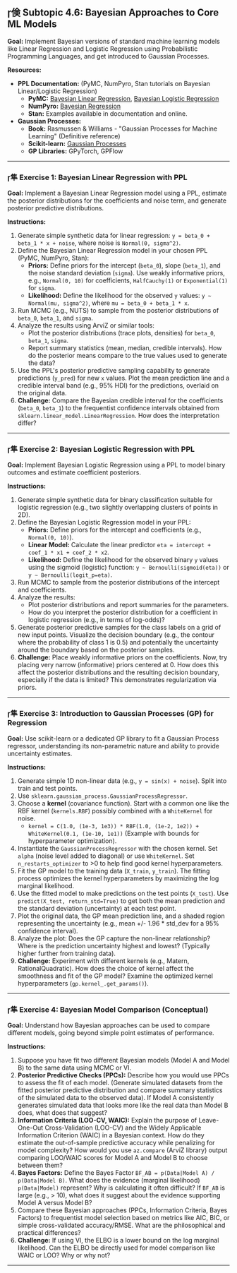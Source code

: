 ## 倹 Subtopic 4.6: Bayesian Approaches to Core ML Models

**Goal:** Implement Bayesian versions of standard machine learning models like Linear Regression and Logistic Regression using Probabilistic Programming Languages, and get introduced to Gaussian Processes.

**Resources:**

* **PPL Documentation:** (PyMC, NumPyro, Stan tutorials on Bayesian Linear/Logistic Regression)
    * **PyMC:** [Bayesian Linear Regression](https://www.pymc.io/projects/docs/en/stable/learn/core_notebooks/GLM_linear.html), [Bayesian Logistic Regression](https://www.pymc.io/projects/docs/en/stable/learn/core_notebooks/GLM_logistic.html)
    * **NumPyro:** [Bayesian Regression](http://num.pyro.ai/en/stable/tutorials/bayesian_regression.html)
    * **Stan:** Examples available in documentation and online.
* **Gaussian Processes:**
    * **Book:** Rasmussen & Williams - "Gaussian Processes for Machine Learning" (Definitive reference)
    * **Scikit-learn:** [Gaussian Processes](https://scikit-learn.org/stable/modules/gaussian_process.html)
    * **GP Libraries:** GPyTorch, GPFlow

---

### 隼 **Exercise 1: Bayesian Linear Regression with PPL**

**Goal:** Implement a Bayesian Linear Regression model using a PPL, estimate the posterior distributions for the coefficients and noise term, and generate posterior predictive distributions.

**Instructions:**

1.  Generate simple synthetic data for linear regression: `y = beta_0 + beta_1 * x + noise`, where noise is `Normal(0, sigma^2)`.
2.  Define the Bayesian Linear Regression model in your chosen PPL (PyMC, NumPyro, Stan):
    * **Priors:** Define priors for the intercept (`beta_0`), slope (`beta_1`), and the noise standard deviation (`sigma`). Use weakly informative priors, e.g., `Normal(0, 10)` for coefficients, `HalfCauchy(1)` or `Exponential(1)` for `sigma`.
    * **Likelihood:** Define the likelihood for the observed `y` values: `y ~ Normal(mu, sigma^2)`, where `mu = beta_0 + beta_1 * x`.
3.  Run MCMC (e.g., NUTS) to sample from the posterior distributions of `beta_0`, `beta_1`, and `sigma`.
4.  Analyze the results using ArviZ or similar tools:
    * Plot the posterior distributions (trace plots, densities) for `beta_0`, `beta_1`, `sigma`.
    * Report summary statistics (mean, median, credible intervals). How do the posterior means compare to the true values used to generate the data?
5.  Use the PPL's posterior predictive sampling capability to generate predictions (`y_pred`) for new `x` values. Plot the mean prediction line and a credible interval band (e.g., 95% HDI) for the predictions, overlaid on the original data.
6.  **Challenge:** Compare the Bayesian credible interval for the coefficients (`beta_0`, `beta_1`) to the frequentist confidence intervals obtained from `sklearn.linear_model.LinearRegression`. How does the interpretation differ?

---

### 隼 **Exercise 2: Bayesian Logistic Regression with PPL**

**Goal:** Implement Bayesian Logistic Regression using a PPL to model binary outcomes and estimate coefficient posteriors.

**Instructions:**

1.  Generate simple synthetic data for binary classification suitable for logistic regression (e.g., two slightly overlapping clusters of points in 2D).
2.  Define the Bayesian Logistic Regression model in your PPL:
    * **Priors:** Define priors for the intercept and coefficients (e.g., `Normal(0, 10)`).
    * **Linear Model:** Calculate the linear predictor `eta = intercept + coef_1 * x1 + coef_2 * x2`.
    * **Likelihood:** Define the likelihood for the observed binary `y` values using the sigmoid (logistic) function: `y ~ Bernoulli(sigmoid(eta))` or `y ~ Bernoulli(logit_p=eta)`.
3.  Run MCMC to sample from the posterior distributions of the intercept and coefficients.
4.  Analyze the results:
    * Plot posterior distributions and report summaries for the parameters.
    * How do you interpret the posterior distribution for a coefficient in logistic regression (e.g., in terms of log-odds)?
5.  Generate posterior predictive samples for the class labels on a grid of new input points. Visualize the decision boundary (e.g., the contour where the probability of class 1 is 0.5) and potentially the uncertainty around the boundary based on the posterior samples.
6.  **Challenge:** Place weakly informative priors on the coefficients. Now, try placing very narrow (informative) priors centered at 0. How does this affect the posterior distributions and the resulting decision boundary, especially if the data is limited? This demonstrates regularization via priors.

---

### 隼 **Exercise 3: Introduction to Gaussian Processes (GP) for Regression**

**Goal:** Use scikit-learn or a dedicated GP library to fit a Gaussian Process regressor, understanding its non-parametric nature and ability to provide uncertainty estimates.

**Instructions:**

1.  Generate simple 1D non-linear data (e.g., `y = sin(x) + noise`). Split into train and test points.
2.  Use `sklearn.gaussian_process.GaussianProcessRegressor`.
3.  Choose a **kernel** (covariance function). Start with a common one like the RBF kernel (`kernels.RBF`) possibly combined with a `WhiteKernel` for noise.
    * `kernel = C(1.0, (1e-3, 1e3)) * RBF(1.0, (1e-2, 1e2)) + WhiteKernel(0.1, (1e-10, 1e1))` (Example with bounds for hyperparameter optimization).
4.  Instantiate the `GaussianProcessRegressor` with the chosen kernel. Set `alpha` (noise level added to diagonal) or use `WhiteKernel`. Set `n_restarts_optimizer` to >0 to help find good kernel hyperparameters.
5.  Fit the GP model to the training data (`X_train`, `y_train`). The fitting process optimizes the kernel hyperparameters by maximizing the log marginal likelihood.
6.  Use the fitted model to make predictions on the test points (`X_test`). Use `predict(X_test, return_std=True)` to get both the mean prediction and the standard deviation (uncertainty) at each test point.
7.  Plot the original data, the GP mean prediction line, and a shaded region representing the uncertainty (e.g., mean +/- 1.96 * std_dev for a 95% confidence interval).
8.  Analyze the plot: Does the GP capture the non-linear relationship? Where is the prediction uncertainty highest and lowest? (Typically higher further from training data).
9.  **Challenge:** Experiment with different kernels (e.g., Matern, RationalQuadratic). How does the choice of kernel affect the smoothness and fit of the GP model? Examine the optimized kernel hyperparameters (`gp.kernel_.get_params()`).

---

### 隼 **Exercise 4: Bayesian Model Comparison (Conceptual)**

**Goal:** Understand how Bayesian approaches can be used to compare different models, going beyond simple point estimates of performance.

**Instructions:**

1.  Suppose you have fit two different Bayesian models (Model A and Model B) to the same data using MCMC or VI.
2.  **Posterior Predictive Checks (PPCs):** Describe how you would use PPCs to assess the fit of each model. (Generate simulated datasets from the fitted posterior predictive distribution and compare summary statistics of the simulated data to the observed data). If Model A consistently generates simulated data that looks more like the real data than Model B does, what does that suggest?
3.  **Information Criteria (LOO-CV, WAIC):** Explain the purpose of Leave-One-Out Cross-Validation (LOO-CV) and the Widely Applicable Information Criterion (WAIC) in a Bayesian context. How do they estimate the out-of-sample predictive accuracy while penalizing for model complexity? How would you use `az.compare` (ArviZ library) output comparing LOO/WAIC scores for Model A and Model B to choose between them?
4.  **Bayes Factors:** Define the Bayes Factor `BF_AB = p(Data|Model A) / p(Data|Model B)`. What does the evidence (marginal likelihood) `p(Data|Model)` represent? Why is calculating it often difficult? If `BF_AB` is large (e.g., > 10), what does it suggest about the evidence supporting Model A versus Model B?
5.  Compare these Bayesian approaches (PPCs, Information Criteria, Bayes Factors) to frequentist model selection based on metrics like AIC, BIC, or simple cross-validated accuracy/RMSE. What are the philosophical and practical differences?
6.  **Challenge:** If using VI, the ELBO is a lower bound on the log marginal likelihood. Can the ELBO be directly used for model comparison like WAIC or LOO? Why or why not?

---
